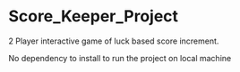 # Score_Keeper_Project
2 Player interactive game of luck based score increment.

No dependency to install to run the project on local machine 
